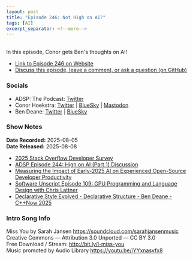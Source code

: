 ```yaml
---
layout: post
title: "Episode 246: Not High on AI?"
tags: [AI]
excerpt_separator: <!--more-->
---
```


<br>In this episode, Conor gets Ben's thoughts on AI!

<!--more-->

* [Link to Episode 246 on Website](https://adspthepodcast.com/2025/08/08/Episode-246.html)
* [Discuss this episode, leave a comment, or ask a question (on GitHub)](https://github.com/codereport/adsp2/discussions/145)

### Socials
 
* ADSP: The Podcast: [Twitter](https://twitter.com/adspthepodcast)
* Conor Hoekstra: [Twitter](https://twitter.com/code_report) \| [BlueSky](https://bsky.app/profile/codereport.bsky.social) \| [Mastodon](https://mastodon.social/@code_report)
* Ben Deane: [Twitter](https://x.com/ben_deane) \| [BlueSky](https://bsky.app/profile/elbeno.com)

### Show Notes

**Date Recorded:** 2025-08-05 <br>
**Date Released:** 2025-08-08

* [2025 Stack Overflow Developer Survey](https://survey.stackoverflow.co/2025/)
* [ADSP Episode 244: High on AI (Part 1) Discussion](https://github.com/codereport/adsp2/discussions/143)
* [Measuring the Impact of Early-2025 AI on Experienced Open-Source Developer Productivity](https://metr.org/blog/2025-07-10-early-2025-ai-experienced-os-dev-study/)
* [Software Unscript Episode 109: GPU Programming and Language Design with Chris Lattner](https://www.youtube.com/watch?v=ah9Tfebk7JA)
* [Declarative Style Evolved - Declarative Structure - Ben Deane - C++Now 2025](https://www.youtube.com/watch?v=DKLzboO2hwc)

### Intro Song Info
 
Miss You by Sarah Jansen https://soundcloud.com/sarahjansenmusic<br>
Creative Commons — Attribution 3.0 Unported — CC BY 3.0<br>
Free Download / Stream: http://bit.ly/l-miss-you<br>
Music promoted by Audio Library https://youtu.be/iYYxnasvfx8<br>
